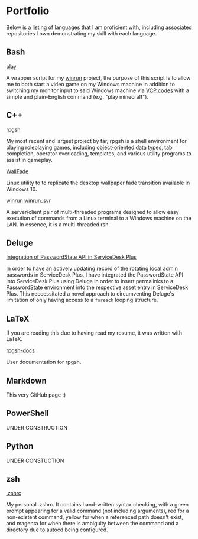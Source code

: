 # Portfolio
Below is a listing of languages that I am proficient with, including associated repositories I own demonstrating my skill with each language.

## Bash
[play](https://github.com/TheMohawkNinja/play)

A wrapper script for my [winrun](https://github.com/themohawkninja/winrun) project, the purpose of this script is to allow me to both start a video game on my Windows machine in addition to switching my monitor input to said Windows machine via [VCP codes](https://en.wikipedia.org/wiki/Monitor_Control_Command_Set) with a simple and plain-English command (e.g. "play minecraft").

## C++
[rpgsh](https://github.com/TheMohawkNinja/rpgsh)

My most recent and largest project by far, rpgsh is a shell environment for playing roleplaying games, including object-oriented data types, tab completion, operator overloading, templates, and various utility programs to assist in gameplay.

[WallFade](https://github.com/TheMohawkNinja/WallFade)

Linux utility to to replicate the desktop wallpaper fade transition available in Windows 10.

[winrun](https://github.com/TheMohawkNinja/winrun)
[winrun_svr](https://github.com/TheMohawkNinja/winrun_svr)

A server/client pair of multi-threaded programs designed to allow easy execution of commands from a Linux terminal to a Windows machine on the LAN. In essence, it is a multi-threaded rsh.

## Deluge

[Integration of PasswordState API in ServiceDesk Plus](https://github.com/TheMohawkNinja/SDP_PS_Integration/tree/master)

In order to have an actively updating record of the rotating local admin passwords in ServiceDesk Plus, I have integrated the PasswordState API into ServiceDesk Plus using Deluge in order to insert permalinks to a PasswordState environment into the respective asset entry in ServiceDesk Plus. This neccessitated a novel approach to circumventing Deluge's limitation of only having access to a `foreach` looping structure.

## LaTeX

If you are reading this due to having read my resume, it was written with LaTeX.

[rpgsh-docs](https://github.com/TheMohawkNinja/rpgsh-docs)

User documentation for rpgsh.

## Markdown

This very GitHub page :)

## PowerShell

UNDER CONSTRUCTION

## Python

UNDER CONSTUCTION

## zsh

[.zshrc](https://github.com/TheMohawkNinja/.zshrc)

My personal .zshrc. It contains hand-written syntax checking, with a green prompt appearing for a valid command (not including arguments), red for a non-existent command, yellow for when a referenced path doesn't exist, and magenta for when there is ambiguity between the command and a directory due to autocd being configured.
